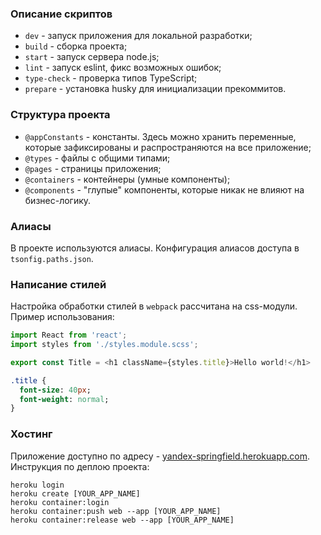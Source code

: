 ### Описание скриптов
- `dev` - запуск приложения для локальной разработки;
- `build` - сборка проекта;
- `start` - запуск сервера node.js;
- `lint` - запуск eslint, фикс возможных ошибок;
- `type-check` - проверка типов TypeScript;
- `prepare` - установка husky для инициализации прекоммитов.

### Структура проекта
- `@appConstants` - константы. Здесь можно хранить переменные, которые зафиксированы и распространяются на все приложение;
- `@types` - файлы с общими типами;
- `@pages` - страницы приложения;
- `@containers` - контейнеры (умные компоненты);
- `@components` - "глупые" компоненты, которые никак не влияют на бизнес-логику.

### Алиасы
В проекте используются алиасы. Конфигурация алиасов доступа в `tsonfig.paths.json`.

### Написание стилей
Настройка обработки стилей в `webpack` рассчитана на css-модули. Пример использования:
```typescript jsx
import React from 'react';
import styles from './styles.module.scss';

export const Title = <h1 className={styles.title}>Hello world!</h1>

```
```sass
.title {
  font-size: 40px;
  font-weight: normal;
}
```

### Хостинг
Приложение доступно по адресу - [yandex-springfield.herokuapp.com](https://yandex-springfield.herokuapp.com/).
<br />
Инструкция по деплою проекта:
```shell
heroku login
heroku create [YOUR_APP_NAME]
heroku container:login
heroku container:push web --app [YOUR_APP_NAME]
heroku container:release web --app [YOUR_APP_NAME]
```
